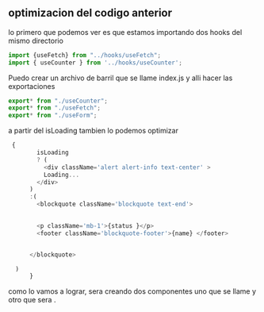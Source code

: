## optimizacion del codigo anterior

lo primero que podemos ver es que estamos importando dos hooks del mismo directorio

```js
import {useFetch} from "../hooks/useFetch";
import { useCounter } from '../hooks/useCounter';

```
Puedo crear un archivo de barril que se llame index.js y alli hacer las exportaciones

```js
export* from "./useCounter";
export* from "./useFetch";
export* from "./useForm";
```
a partir del isLoading tambien lo podemos optimizar

```js
 {
        isLoading
        ? (
          <div className='alert alert-info text-center' >
          Loading...
        </div>
      )
      :( 
        <blockquote className='blockquote text-end'>

      
        <p className='mb-1'>{status }</p>
        <footer className='blockquote-footer'>{name} </footer>


      </blockquote>

  )
      } 

```
como lo vamos a lograr, sera creando dos componentes uno que se llame  <LoadingQuote/> y otro que sera <Quote/>. 